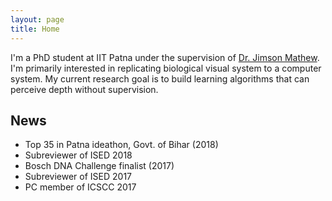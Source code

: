 ```yaml
---
layout: page
title: Home
---
```


I'm a PhD student at IIT Patna under the supervision of [Dr. Jimson Mathew](https://www.iitp.ac.in/index.php/departments/engineering/computer-science-a-engineering/people/faculty/1502-dr-jimson-mathew.html). I'm primarily interested in replicating biological visual system to a computer system. My current research goal is to build learning algorithms that can perceive depth without supervision.

## News

* Top 35 in Patna ideathon, Govt. of Bihar (2018)
* Subreviewer of ISED 2018
* Bosch DNA Challenge finalist (2017)
* Subreviewer of ISED 2017
* PC member of ICSCC 2017